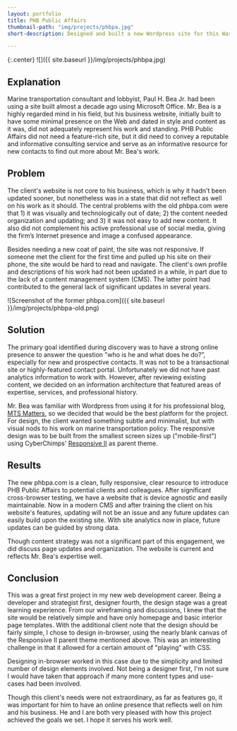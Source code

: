 ```yaml
---
layout: portfolio
title: PHB Public Affairs
thumbnail-path: "img/projects/phbpa.jpg"
short-description: Designed and built a new Wordpress site for this Washington, DC policy consultant. Launched May 18, 2015.

---
```


{:.center}
![]({{ site.baseurl }}/img/projects/phbpa.jpg)

## Explanation

Marine transportation consultant and lobbyist, Paul H. Bea Jr. had been using a site built almost a decade ago using Microsoft Office. Mr. Bea is a highly regarded mind in his field, but his business website, initially built to have some minimal presence on the Web and dated in style and content as it was, did not adequately represent his work and standing. PHB Public Affairs did not need a feature-rich site, but it did need to convey a reputable and informative consulting service and serve as an informative resource for new contacts to find out more about Mr. Bea's work.

## Problem

The client's website is not core to his business, which is why it hadn't been updated sooner, but nonetheless was in a state that did not reflect as well on his work as it should. The central problems with the old phbpa.com were that 1) it was visually and technologically out of date; 2) the content needed organization and updating; and 3) it was not easy to add new content. It also did not complement his active professional use of social media, giving the firm’s Internet presence and image a confused appearance.

Besides needing a new coat of paint, the site was not responsive. If someone met the client for the first time and pulled up his site on their phone, the site would be hard to read and navigate. The client's own profile and descriptions of his work had not been updated in a while, in part due to the lack of a content management system (CMS). The latter point had contributed to the general lack of significant updates in several years.

![Screenshot of the former phbpa.com]({{ site.baseurl }}/img/projects/phbpa-old.png)

## Solution

The primary goal identified during discovery was to have a strong online presence to answer the question "who is he and what does he do?”, especially for new and prospective contacts. It was not to be a transactional site or highly-featured contact portal. Unfortunately we did not have past analytics information to work with. However, after reviewing existing content, we decided on an information architecture that featured areas of expertise, services, and professional history. 

Mr. Bea was familiar with Wordpress from using it for his professional blog, [MTS Matters](http://mtsmatters.com), so we decided that would be the best platform for the project. For design, the client wanted something subtle and minimalist, but with visual nods to his work on marine transportation policy. The responsive design was to be built from the smallest screen sizes up ("mobile-first") using CyberChimps' [Responsive II](http://cyberchimps.com/responsive-ii/) as parent theme.

## Results

The new phbpa.com is a clean, fully responsive, clear resource to introduce PHB Public Affairs to potential clients and colleagues. After significant cross-browser testing, we have a website that is device agnostic and easily maintainable. Now in a modern CMS and after training the client on his website's features, updating will not be an issue and any future updates can easily build upon the existing site. With site analytics now in place, future updates can be guided by strong data.

Though content strategy was not a significant part of this engagement, we did discuss page updates and organization. The website is current and reflects Mr. Bea's expertise well.

## Conclusion

This was a great first project in my new web development career. Being a developer and strategist first, designer fourth, the design stage was a great learning experience. From our wireframing and discussions, I knew that the site would be relatively simple and have only homepage and basic interior page templates. With the additional client note that the design should be fairly simple, I chose to design in-browser, using the nearly blank canvas of the Responsive II parent theme mentioned above. This was an interesting challenge in that it allowed for a certain amount of "playing" with CSS. 

Designing in-browser worked in this case due to the simplicity and limited number of design elements involved. Not being a designer first, I'm not sure I would have taken that approach if many more content types and use-cases had been involved.

Though this client's needs were not extraordinary, as far as features go, it was important for him to have an online presence that reflects well on him and his business. He and I are both very pleased with how this project achieved the goals we set. I hope it serves his work well.